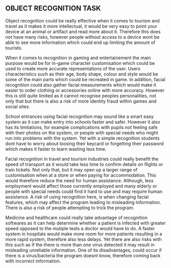## OBJECT RECOGNITION TASK

Object recognition could be really effective when it comes to tourism and travel as it makes it more intellectual, it would be very easy to point your device at an animal or artifact and read more about it. Therefore this does not have many risks, however people without access to a device wont be able to see more information which could end up limiting the amount of tourists. 

When it comes to recognition in gaming and entertainement the main purpose would be for in-game character customisation which could be used to create more accurate representations of the user. Users characteristics such as their age, body shape, colour and style would be some of the main parts which could be recreated in game. In addition, facial recognition could also gather facial measurements which would make it easier to order clothing or accessories online with more accuracy. However this is still quite limited as it cannot recognise peoples personalities, not only that but there is also a risk of more identity fraud within games and social sites.

School entrances using facial recognition may sound like a smart easy system as it can make entry into schools faster and safer. However it also has its limitations, for example complications with pupils not feeling safe with their photos on the system, or people with special needs who might run into problems with the system. Yet with a simple recognition students dont have to worry about loosing their keycard or forgetting their password which makes it faster to learn wasting less time.

Facial recognition in travel and tourism industries could really benefit the speed of transport as it would take less time to confirm details on flights or train tickets. Not only that, but it may open up a larger range of customisation when at a store or when paying for accommodation. This would therefore reduce the need for human assistance. Although, less employment would affect those currently employed and many elderly or people with special needs could find it hard to use and may require human assistance. A risk of using recognition here, is when changing facial features, which may affect the program leading to misleading information. There is also a risk of people attempting to trick the program.

Medicine and healthcare could really take advantage of recognition softwares as it can help determine whether a patient is infected with greater speed opposed to the mutiple tests a doctor would have to do. A faster system in hospitals would make more room for more patients resulting in a more rapid system, therefore also less delays. Yet there are also risks with this such as if the there is more than one virus detected it may result in misleading unreliable information. One of its disadvantages, could occur if there is a virus/bacteria the program doesnt know, therefore coming back with incorrect information.
